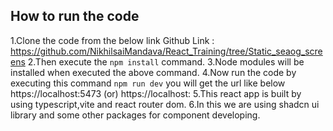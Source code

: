 How to run the code
---------------------
1.Clone the code from the below link 
     Github Link : https://github.com/NikhilsaiMandava/React_Training/tree/Static_seaog_screens
2.Then execute the `npm install` command.
3.Node modules will be installed when executed the above command.
4.Now run the code by executing this command `npm run dev` you will get the url like below
   https://localhost:5473 (or) https://localhost:<PortNumber>
5.This react app is built by using typescript,vite and react router dom.
6.In this we are using shadcn ui library and some other packages for component developing.